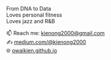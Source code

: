From DNA to Data <br />
Loves personal fitness <br /> 
Loves jazz and R&B <br />

📫 Reach me: kienong2000@gmail.com<br />
✍️  [medium.com/@kienong2000](https://www.medium.com/@kienong2000) <br />
🌐 [owaikien.github.io](https://www.owaikien.github.io)

<!---
owaikien/owaikien is a ✨ special ✨ repository because its `README.md` (this file) appears on your GitHub profile.
You can click the Preview link to take a look at your changes.
--->
